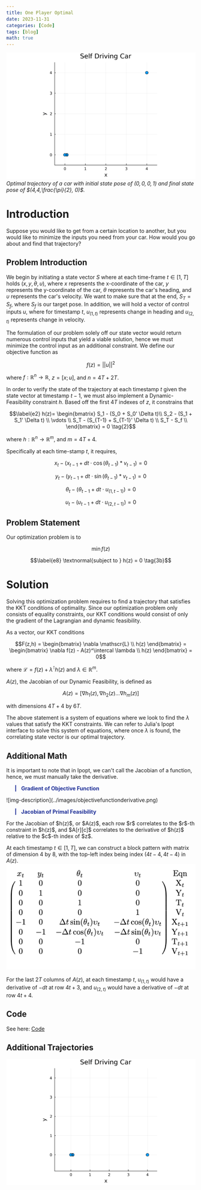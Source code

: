 ```yaml
---
title: One Player Optimal
date: 2023-11-31
categories: [Code]
tags: [blog]
math: true
---
```

![img-description](../images/t1.gif)
_Optimal trajectory of a car with initial state pose of $(0,0,0,1)$ and final state pose of $(4,4,\frac{\pi}{2}, 0)$._

# Introduction
Suppose you would like to get from a certain location to another, but you would like to minimize the inputs you need from your car. How would you go about and find that trajectory?
## Problem Introduction
We begin by initiating a state vector $S$ where at each time-frame $t \in [1,T]$ holds $(x,y,\theta,\upsilon)$, where $x$ represents the x-coordinate of the car, $y$ represents the y-coordinate of the car, $\theta$ represents the car's heading, and $\upsilon$ represents the car's velocity. We want to make sure that at the end, $S_T = S_f$, where $S_f$ is our target pose. In addition, we will hold a vector of control inputs $u$, where for timestamp $t$, $u_{(1,t)}$ represents change in heading and $u_{(2,t)}$ represents change in velocity.

The formulation of our problem solely off our state vector would return numerous control inputs that yield a viable solution, hence we must minimize the control input as an additional constraint. We define our objective function as

$$\label{e1} f(z)=\vert \vert u \vert \vert^2 \tag{1}$$

where $f:\mathbb{R}^n \rightarrow \mathbb{R}$, $z = [x;u]$, and $n = 4T + 2T$.

In order to verify the state of the trajectory at each timestamp $t$ given  the state vector at timestamp $t-1$, we must also implement a Dynamic-Feasibility constraint $h$. Based off the first $4T$ indexes of $z$, it constrains that

$$\label{e2} h(z)= \begin{bmatrix} S_1 - (S_0 + S_0' \Delta t)\\ S_2 - (S_1 + S_1' \Delta t) \\ \vdots \\ S_T - (S_{T-1} + S_{T-1}' \Delta t) \\ S_T - S_f \\ \end{bmatrix} = 0 \tag{2}$$

where $h:\mathbb{R}^n \rightarrow \mathbb{R}^m$, and $m = 4T + 4$.

Specifically at each time-stamp $t$, it requires, 

$$\label{e3} x_t - \big( x_{t-1} + dt \cdot \cos({\theta_{t-1}}) * v_{t-1} \big) = 0 \tag{Eqn X[t]}$$

$$\label{e4} y_t - \big( y_{t-1} + dt \cdot \sin({\theta_{t-1}}) * v_{t-1} \big) = 0 \tag{Eqn Y[t]}$$

$$\label{e5} \theta_t - \big( \theta_{t-1} + dt \cdot u_{(1,t-1)}) = 0 \tag{Eqn T[t]}$$

$$\label{e6} \upsilon_t - \big( \upsilon_{t-1} + dt \cdot u_{(2,t-1)}) = 0 \tag{Eqn V[t]}$$

## Problem Statement
Our optimization problem is to 

$$\label{e7} \min f(z) \tag{3a}$$

$$\label{e8} \textnormal{subject to } h(z) = 0 \tag{3b}$$

# Solution
Solving this optimization problem requires to find a trajectory that satisfies the KKT conditions of optimality. Since our optimization problem only consists of equality constraints, our KKT conditions would consist of only the gradient of the Lagrangian and dynamic feasibility.

As a vector, our KKT conditions

$$F(z,h) = \begin{bmatrix} \nabla \mathscr{L} \\ h(z) \end{bmatrix} = \begin{bmatrix} \nabla f(z) - A(z)^\intercal \lambda  \\ h(z) \end{bmatrix} = 0$$

where $\mathscr{L} = f(z) + \lambda^\intercal h(z)$ and $\lambda \in \mathbb{R}^m$.

$A(z)$, the Jacobian of our Dynamic Feasibility, is defined as

$$A(z) = [\nabla h_1(z), \nabla h_2(z) \dots \nabla h_m(z)]$$

with dimensions $4T+4$ by $6T$.

The above statement is a system of equations where we look to find the $\lambda$ values that satisfy the KKT constraints. We can refer to Julia's Ipopt interface to solve this system of equations, where once $\lambda$ is found, the correlating state vector is our optimal trajectory.

## Additional Math
It is important to note that in Ipopt, we can't call the Jacobian of a function, hence, we must manually take the derivative.

<blockquote style="color: #1e2f97; border-left-color: #1e2f97">
<b>Gradient of Objective Function</b>
</blockquote>
![img-description](../images/objectivefunctionderivative.png)

<blockquote style="color: #1e2f97; border-left-color: #1e2f97">
<b>Jacobian of Primal Feasibility</b>
</blockquote>
For the Jacobian of $h(z)$, or $A(z)$, each row $r$ correlates to the $r$-th constraint in $h(z)$, and $A[r][c]$ correlates to the derivative of $h(z)$ relative to the $c$-th index of $z$.

At each timestamp $t \in [1,T]$, we can construct a block pattern with matrix of dimension $4$ by $8$, with the top-left index being index $(4t-4,4t-4)$ in $A(z)$.
![img-description](../images/lagrangianfunctionjacobian.png)

For the last $2T$ columns of $A(z)$, at each timestamp $t$, $u_{(1,t)}$ would have a derivative of $-dt$ at row $4t+3$, and $u_{(2,t)}$ would have a derivative of $-dt$ at row $4t+4$.


## Code
See here: [Code](https://github.com/Rich-Nyan/optimal/blob/main/OnePlayer.jl)

## Additional Trajectories
![img-description](../images/t2.gif)
